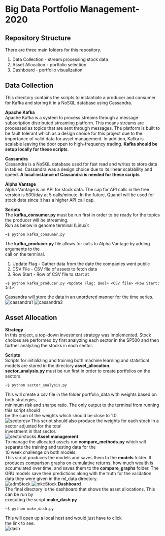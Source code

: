 # **Big Data Portfolio Management-2020**

## **Repository Structure**
There are three main folders for this repository.  
1. Data Collection - stream processing stock data
2. Asset Allocation - portfolio selection
3. Dashboard  - portfolio visualization
  
  
## Data Collection  
This directory contains the scripts to instantiate a producer and consumer for Kafka and storing it in a NoSQL database using Cassandra.  

**Apache Kafka**  
Apache Kafka is a system to process streams through a message subscription distributed streaming platform. This means streams are processed as topics that are sent through messages. The platform is built to be fault tolerant which as a design choice for this project due to the importance of valid data for asset management. In addition, Kafka is scalable leaving the door open to high-frequency trading. **Kafka should be setup locally for these scripts**.  
  
**Cassandra**  
Cassandra is a NoSQL database used for fast read and writes to store data in tables. Cassandra was a design choice due to its linear scalability and speed. **A local instance of Cassandra is needed for these scripts**  

**Alpha Vantage**  
Alpha Vantage is an API for stock data. The cap for API calls in the free version is 500/day at 5 calls/minute. In the future, Quandl will be used for stock data since it has a higher API call cap.

**Scripts**  
The **kafka_consumer.py** must be run first in order to be ready for the topics the producer will be streaming.  
Run as below in genome terminal (Linux):  
```
~$ python kafka_consumer.py
```  
The **kafka_producer.py** file allows for calls to Alpha Vantage by adding arguments to the  
call on the terminal. 
1. Update Flag - Gather data from the date the companies went public
2. CSV File - CSV file of assets to fetch data
3. Row Start - Row of CSV file to start at
```
~$ python kafka_producer.py <Update Flag: Bool> <CSV file> <Row Start: Int>
```

Cassandra will store the data in an unordered manner for the time series. 
![cassandra1](/readme_images/cassandra_tables.png)
![cassandra2](/readme_images/ebaydataset_example.png)  

## Asset Allocation  
**Strategy**  
In this project, a top-down investment strategy was implemented. Stock choices are performed by first analyzing each sector in the SP500 and then further analyzing the stocks in each sector. 

**Scripts**  
Scripts for initializing and training both machine learning and statistical models are stored in the directory **asset_allocation**.  
**sector_analysis.py** must be run first in order to create portfolios on the sectors. 
```
~$ python sector_analysis.py
```
This will create a csv file in the folder portfolio_data with weights based on both strategies,  
minimum risk and sharpe ratio. The only output to the terminal from running this script should  
be the sum of the weights which should be close to 1.0.  
![sectorcsv](/readme_images/csv_sectors.png)
This script should also produce the weights for each stock in a sector adjusted for the total  
investment in that sector.  
![sectorstocks](/readme_images/sectorstockweights.png) 
**Asset management**  
To manage the allocated assets run **compare_methods.py** which will separate the training and testing data for the  
10 week challenge on both models.  
This script produces the models and saves them to the **models** folder. It produces comparison graphs on cumulative returns, how much wealth is accumulated over time, and saves them to the **compare_graphs** folder. The GRU models save their predictions along with the truth for the validation data they were given in the ml_data directory.  
![admStock](/readme_images/admstock.png) 
![mkcStock](/readme_images/mkcstock.png) 
**Dashboard**  
The final directory is the dashboard that shows the asset allocations. This can be run by  
executing the script **make_dash.py**  
```
~$ python make_dash.py
```
This will open up a local host and would just have to click  
the link to see.  
![dash](/readme_images/dashboard.png) 